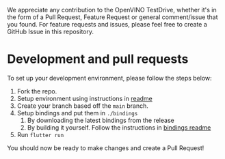 We appreciate any contribution to the OpenVINO TestDrive, whether it's in the form of a
Pull Request, Feature Request or general comment/issue that you found. For feature
requests and issues, please feel free to create a GitHub Issue in this repository.

# Development and pull requests
To set up your development environment, please follow the steps below:

1. Fork the repo.
2. Setup environment using instructions in [readme](README.md#Build)
3. Create your branch based off the `main` branch.
4. Setup bindings and put them in `./bindings`
    1. By downloading the latest bindings from the release
    2. By building it yourself. Follow the instructions in 
    [bindings readme](openvino_bindings/README.md#how-to-build)
5. Run `flutter run`

You should now be ready to make changes and create a Pull Request!
